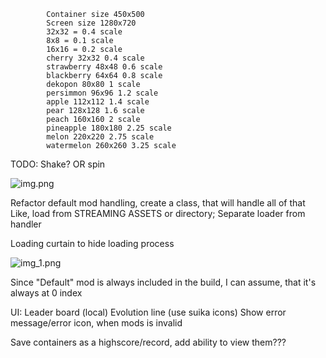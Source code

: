 ﻿            Container size 450x500
            Screen size 1280x720
            32x32 = 0.4 scale
            8x8 = 0.1 scale
            16x16 = 0.2 scale
            cherry 32x32 0.4 scale
            strawberry 48x48 0.6 scale
            blackberry 64x64 0.8 scale
            dekopon 80x80 1 scale
            persimmon 96x96 1.2 scale
            apple 112x112 1.4 scale
            pear 128x128 1.6 scale
            peach 160x160 2 scale
            pineapple 180x180 2.25 scale
            melon 220x220 2.75 scale
            watermelon 260x260 3.25 scale

TODO:
Shake? OR spin

![img.png](img.png)

Refactor default mod handling, create a class, that will handle all of that
Like, load from STREAMING ASSETS or directory; Separate loader from handler

Loading curtain to hide loading process

![img_1.png](img_1.png)

Since "Default" mod is always included in the build, I can assume, that it's always at 0 index

UI:
Leader board (local)
Evolution line (use suika icons)
Show error message/error icon, when mods is invalid

Save containers as a highscore/record, add ability to view them???